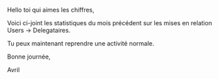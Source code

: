 Hello toi qui aimes les chiffres,

Voici ci-joint les statistiques du mois précédent sur les mises en relation Users -> Delegataires.

Tu peux maintenant reprendre une activité normale.

Bonne journée,

Avril